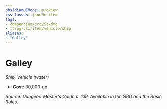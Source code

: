 ```yaml
---
obsidianUIMode: preview
cssclasses: json5e-item
tags:
- compendium/src/5e/dmg
- ttrpg-cli/item/vehicle/ship
aliases: 
- "Galley"
---
```

# Galley
*Ship, Vehicle (water)*  

- **Cost**: 30,000 gp

*Source: Dungeon Master's Guide p. 119. Available in the SRD and the Basic Rules.*